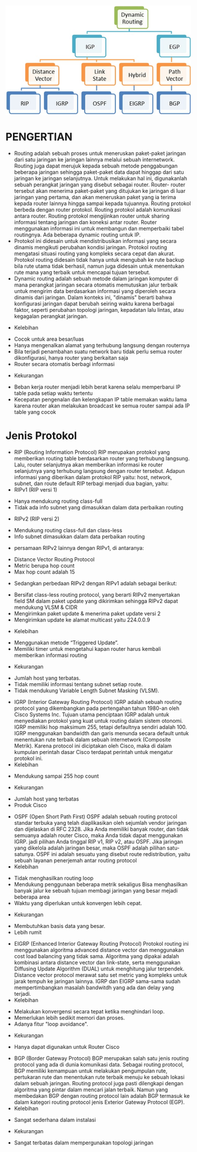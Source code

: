 ![Dynamic Routing](1.jpg)

# PENGERTIAN
- Routing adalah sebuah proses untuk meneruskan paket-paket jaringan dari satu jaringan ke jaringan lainnya melalui sebuah internetwork. Routing juga dapat merujuk kepada sebuah metode penggabungan beberapa jaringan sehingga paket-paket data dapat hinggap dari satu jaringan ke jaringan selanjutnya. Untuk melakukan hal ini, digunakanlah sebuah perangkat jaringan yang disebut sebagai router. Router- router tersebut akan menerima paket-paket yang ditujukan ke jaringan di luar jaringan yang pertama, dan akan meneruskan paket yang ia terima kepada router lainnya hingga sampai kepada tujuannya. Routing protokol berbeda dengan router protokol. Routing protokol adalah komunikasi antara router. Routing protokol mengijinkan router untuk sharing informasi tentang jaringan dan koneksi antar router. Router menggunakan informasi ini untuk membangun dan memperbaiki tabel routingnya. Ada beberapa dynamic routing untuk IP.
- Protokol ini didesain untuk mendistribusikan informasi yang secara dinamis mengikuti perubahan kondisi jaringan. Protokol routing mengatasi situasi routing yang kompleks secara cepat dan akurat. Protokol routing didesain tidak hanya untuk mengubah ke rute backup bila rute utama tidak berhasil, namun juga didesain untuk menentukan rute mana yang terbaik untuk mencapai tujuan tersebut.
- Dynamic routing adalah sebuah metode dalam jaringan komputer di mana perangkat jaringan secara otomatis memutuskan jalur terbaik untuk mengirim data berdasarkan informasi yang diperoleh secara dinamis dari jaringan. Dalam konteks ini, "dinamis" berarti bahwa konfigurasi jaringan dapat berubah seiring waktu karena berbagai faktor, seperti perubahan topologi jaringan, kepadatan lalu lintas, atau kegagalan perangkat jaringan. 
* Kelebihan
- Cocok untuk area besar/luas
- Hanya mengenalkan alamat yang terhubung langsung dengan routernya
- Bila terjadi penambahan suatu network baru tidak perlu semua router dikonfigurasi, hanya router yang berkaitan saja
- Router secara otomatis berbagi informasi
* Kekurangan
- Beban kerja router menjadi lebih berat karena selalu memperbarui IP table pada setiap waktu tertentu
- Kecepatan pengenalan dan kelengkapan IP table memakan waktu lama karena router akan melakukan broadcast ke semua router sampai ada IP table yang cocok

# Jenis Protokol

* RIP (Routing Information Protocol)
RIP merupakan protokol yang memberikan routing table berdasarkan router yang terhubung langsung. Lalu, router selanjutnya akan memberikan informasi ke router selanjutnya yang terhubung langsung dengan router tersebut. Adapun informasi yang diberikan dalam protokol RIP yaitu: host, network, subnet, dan route default
RIP terbagi menjadi dua bagian, yaitu:
* RIPv1 (RIP versi 1)
- Hanya mendukung routing class-full
- Tidak ada info subnet yang dimasukkan dalam data perbaikan routing
* RIPv2 (RIP versi 2)
- Mendukung routing class-full dan class-less
- Info subnet dimasukkan dalam data perbaikan routing
* persamaan RIPv2 lainnya dengan RIPv1, di antaranya:
- Distance Vector Routing Protocol
- Metric berupa hop count
- Max hop count adalah 15
* Sedangkan perbedaan RIPv2 dengan RIPv1 adalah sebagai berikut:
- Bersifat class-less routing protocol, yang berarti RIPv2 menyertakan field SM dalam paket update yang dikirimkan sehingga RIPv2 dapat mendukung VLSM & CIDR
- Mengirimkan paket update & menerima paket update versi 2
- Mengirimkan update ke alamat multicast yaitu 224.0.0.9
* Kelebihan
- Menggunakan metode “Triggered Update”.
- Memiliki timer untuk mengetahui kapan router harus kembali memberikan informasi routing
* Kekurangan
- Jumlah host yang terbatas.
- Tidak memiliki informasi tentang subnet setiap route.
- Tidak mendukung Variable Length Subnet Masking (VLSM).

* IGRP (Interior Gateway Routing Protocol)
IGRP adalah sebuah routing protocol yang dikembangkan pada pertengahan tahun 1980-an oleh Cisco Systems Inc. Tujuan utama penciptaan IGRP adalah untuk menyediakan protokol yang kuat untuk routing dalam sistem otonomi. IGRP memiliki hop maksimum 255, tetapi defaultnya sendiri adalah 100. IGRP menggunakan bandwidth dan garis menunda secara default untuk menentukan rute terbaik dalam sebuah internetwork (Composite Metrik). Karena protocol ini diciptakan oleh Cisco, maka di dalam kumpulan perintah dasar Cisco terdapat perintah untuk mengatur protokol ini.
* Kelebihan
- Mendukung sampai 255 hop count
* Kekurangan
- Jumlah host yang terbatas
- Produk Cisco

* OSPF (Open Short Path First)
OSPF adalah sebuah routing protocol standar terbuka yang telah diaplikasikan oleh sejumlah vendor jaringan dan dijelaskan di RFC 2328. Jika Anda memiliki banyak router, dan tidak semuanya adalah router Cisco, maka Anda tidak dapat menggunakan IGRP. jadi pilihan Anda tinggal RIP v1, RIP v2, atau OSPF. Jika jaringan yang dikelola adalah jaringan besar, maka OSPF adalah pilihan satu-satunya. OSPF ini adalah sesuatu yang disebut route redistribution, yaitu sebuah layanan penerjemah antar routing protocol
* Kelebihan
- Tidak menghasilkan routing loop
- Mendukung penggunaan beberapa metrik sekaligus Bisa menghasilkan banyak jalur ke sebuah tujuan membagi jaringan yang besar mejadi beberapa area
- Waktu yang diperlukan untuk konvergen lebih cepat.
* Kekurangan
- Membutuhkan basis data yang besar.
- Lebih rumit

* EIGRP (Enhanced Interior Gateway Routing Protocol)
Protokol routing ini menggunakan algoritma advanced distance vector dan menggunakan cost load balancing yang tidak sama. Algoritma yang dipakai adalah kombinasi antara distance vector dan link-state, serta menggunakan Diffusing Update Algorithm (DUAL) untuk menghitung jalur terpendek. Distance vector protocol merawat satu set metric yang kompleks untuk jarak tempuh ke jaringan lainnya.
IGRP dan EIGRP sama-sama sudah mempertimbangkan masalah bandwitdh yang ada dan delay yang terjadi.
* Kelebihan
- Melakukan konvergensi secara tepat ketika menghindari loop.
- Memerlukan lebih sedikit memori dan proses.
- Adanya fitur "loop avoidance".
* Kekurangan
- Hanya dapat digunakan untuk Router Cisco

* BGP (Border Gateway Protocol)
BGP merupakan salah satu jenis routing protocol yang ada di dunia komunikasi data. Sebagai routing protocol, BGP memiliki kemampuan untuk melakukan pengumpulan rute, pertukaran rute dan menentukan rute terbaik menuju ke sebuah lokasi dalam sebuah jaringan. Routing protocol juga pasti dilengkapi dengan algoritma yang pintar dalam mencari jalan terbaik. Namun yang membedakan BGP dengan routing protocol lain adalah BGP termasuk ke dalam kategori routing protocol jenis Exterior Gateway Protocol (EGP).
* Kelebihan
- Sangat sederhana dalam instalasi
* Kekurangan
- Sangat terbatas dalam mempergunakan topologi jaringan
